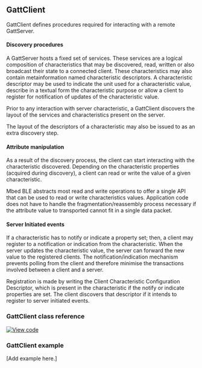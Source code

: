 ## GattClient

GattClient defines procedures required for interacting with a remote GattServer.

#### Discovery procedures

A GattServer hosts a fixed set of services. These services are a logical composition of characteristics that may be discovered, read, written or also broadcast their state to a connected client. These characteristics may also contain metainformation named characteristic descriptors. A characteristic descriptor may be used to indicate the unit used for a characteristic value, describe in a textual form the characteristic purpose or allow a client to register for notification of updates of the characteristic value.

Prior to any interaction with server characteristic, a GattClient discovers the layout of the services and characteristics present on the server.

The layout of the descriptors of a characteristic may also be issued to as an extra discovery step.

#### Attribute manipulation

As a result of the discovery process, the client can start interacting with the characteristic discovered. Depending on the characteristic properties (acquired during discovery), a client can read or write the value of a given characteristic.

Mbed BLE abstracts most read and write operations to offer a single API that can be used to read or write characteristics values. Application code does not have to handle the fragmentation/reassembly process necessary if the attribute value to transported cannot fit in a single data packet.

#### Server Initiated events

If a characteristic has to notify or indicate a property set; then, a client may register to a notification or indication from the characteristic. When the server updates the characteristic value, the server can forward the new value to the registered clients. The notification/indication mechanism prevents polling from the client and therefore minimise the transactions involved between a client and a server.

Registration is made by writing the Client Characteristic Configuration Descriptor, which is present in the characteristic if the notify or indicate properties are set. The client discovers that descriptor if it intends to register to server initiated events.

### GattClient class reference

[![View code](https://www.mbed.com/embed/?type=library)](http://os-doc-builder.test.mbed.com/docs/development/mbed-os-api-doxy/class_gatt_client.html)

### GattClient example

[Add example here.]
